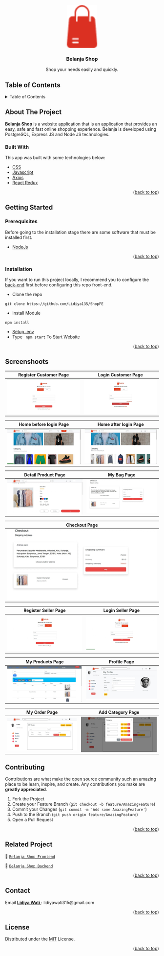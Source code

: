 <div id="top"></div>

<!-- PROJECT LOGO -->
<br />
<div align="center">
  <a href="https://github.com/Lidiya135/ShopFE">
    <img src="https://github.com/Lidiya135/ShopFE/blob/master/src/img/belanjavector.png" alt="Logo" width="100px">
  </a>

  <h3 align="center">Belanja Shop</h3>

  <p align="center">
    Shop your needs easily and quickly.
    <br />
</div>

<!-- TABLE OF CONTENTS -->

## Table of Contents

<details>
  <summary>Table of Contents</summary>
  <ol>
    <li>
      <a href="#about-the-project">About The Project</a>
      <ul>
        <li><a href="#built-with">Built With</a></li>
      </ul>
    </li>
    <li>
      <a href="#getting-started">Getting Started</a>
      <ul>
        <li><a href="#prerequisites">Prerequisites</a></li>
        <li><a href="#installation">Installation</a></li>
      </ul>
    </li>
    <li><a href="#screenshoots">Screenshots</a></li>
    <li><a href="#contributing">Contributing</a></li>
    <li><a href="#related-project">Related Project</a></li>
    <li><a href="#contact">Contact</a></li>
    <li><a href="#license">License</a></li>
  </ol>
</details>

<!-- ABOUT THE PROJECT -->

## About The Project

**Belanja Shop** is a website application that is an application that provides an easy, safe and fast online shopping experience.
Belanja is developed using PostgreSQL, Express JS and Node JS technologies.

### Built With

This app was built with some technologies below:

- [CSS](https://developer.mozilla.org/en-US/docs/Web/CSS)
- [Javascript](https://www.javascript.com/)
- [Axios](https://axios-http.com/)
- [React Redux](https://react-redux.js.org/introduction/getting-started)

<p align="right">(<a href="#top">back to top</a>)</p>

<!-- GETTING STARTED -->

## Getting Started

### Prerequisites

Before going to the installation stage there are some software that must be installed first.

- [NodeJs](https://nodejs.org/en/download/)

<p align="right">(<a href="#top">back to top</a>)</p>

### Installation

If you want to run this project locally, I recommend you to configure the [back-end](https://github.com/Lidiya135/Chat-BE) first before configuring this repo front-end.

- Clone the repo

```
git clone https://github.com/Lidiya135/ShopFE
```

- Install Module

```
npm install
```

- <a href="#setup-env">Setup .env</a>
- Type ` npm start` To Start Website

<p align="right">(<a href="#top">back to top</a>)</p>

## Screenshoots

| Register Customer Page | Login Customer Page |
| ------------- | ------------- |
| ![Register](https://github.com/Lidiya135/ShopFE/blob/master/public/ss/regiscus.jpg "Register Page") | ![Login](https://github.com/Lidiya135/ShopFE/blob/master/public/ss/logincus.jpg "Login Page")|

| Home before login Page | Home after login Page |
| ------------- | ------------- |
| ![Home](https://github.com/Lidiya135/ShopFE/blob/master/public/ss/home.jpg "Home before Page") | ![Home](https://github.com/Lidiya135/ShopFE/blob/master/public/ss/home_aftrlog.jpg "Home after Page")|

| Detail Product Page | My Bag Page |
| ------------- | ------------- |
| ![Detail Product](https://github.com/Lidiya135/ShopFE/blob/master/public/ss/detail_product.jpg "Detail Product Page") | ![My Bag](https://github.com/Lidiya135/ShopFE/blob/master/public/ss/checkout.jpg "My Bag Page")|

| Checkout Page | 
| ------------- |
| ![Checkout](https://github.com/Lidiya135/ShopFE/blob/master/public/ss/checkout.jpg "Checkout Page") |

| Register Seller Page | Login Seller Page |
| ------------- | ------------- |
| ![Register](https://github.com/Lidiya135/ShopFE/blob/master/public/ss/regsel.jpg "Register Page") | ![Login](https://github.com/Lidiya135/ShopFE/blob/master/public/ss/loginsel.jpg "Login Page")|

| My Products Page | Profile Page |
| ------------- | ------------- |
| ![Products](https://github.com/Lidiya135/ShopFE/blob/master/public/ss/products.jpg "Products Page") | ![Profile](https://github.com/Lidiya135/ShopFE/blob/master/public/ss/profile.jpg "Profile Page")|

| My Order Page | Add Category Page |
| ------------- | ------------- |
| ![My Order](https://github.com/Lidiya135/ShopFE/blob/master/public/ss/order.jpg "Order Page") | ![Category](https://github.com/Lidiya135/ShopFE/blob/master/public/ss/category.jpg "Category Page")|


## Contributing

Contributions are what make the open source community such an amazing place to be learn, inspire, and create. Any contributions you make are **greatly appreciated**.

1. Fork the Project
2. Create your Feature Branch (`git checkout -b feature/AmazingFeature`)
3. Commit your Changes (`git commit -m 'Add some AmazingFeature'`)
4. Push to the Branch (`git push origin feature/AmazingFeature`)
5. Open a Pull Request

<p align="right">(<a href="#top">back to top</a>)</p>

## Related Project

:rocket: [`Belanja Shop Frontend`](https://github.com/Lidiya135/ShopFE)

:rocket: [`Belanja Shop Backend`](https://github.com/Lidiya135/Chat-BE)


<p align="right">(<a href="#top">back to top</a>)</p>

## Contact

<p>
Email 
   <a href="https://github.com/Lidiya135">
     <b>Lidiya Wati</b>
   </a>
 : lidiyawati315@gmail.com</p>

<p align="right">(<a href="#top">back to top</a>)</p>

## License

Distributed under the [MIT](/LICENSE) License.

<p align="right">(<a href="#top">back to top</a>)</p>

